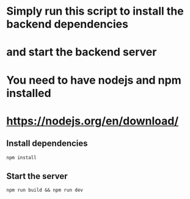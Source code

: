 # Simply run this script to install the backend dependencies
# and start the backend server
# You need to have nodejs and npm installed
# https://nodejs.org/en/download/
## Install dependencies
```
npm install
```
## Start the server
```
npm run build && npm run dev 
```
